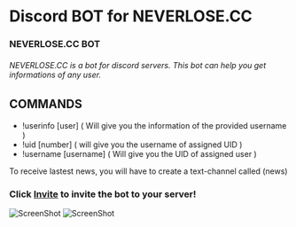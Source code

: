 # Discord BOT for NEVERLOSE.CC

### NEVERLOSE.CC BOT
###### NEVERLOSE.CC is a bot for discord servers. This bot can help you get informations of any user.

## COMMANDS

* !userinfo [user] ( Will give you the information of the provided username )
* !uid [number] ( will give you the username of assigned UID )
* !username [username] ( Will give you the UID of assigned user )

To receive lastest news, you will have to create a text-channel called (news)

### Click [Invite](https://discord.com/oauth2/authorize?client_id=715632769065156660&scope=bot) to invite the bot to your server!

![ScreenShot](https://i.imgur.com/Xe9RoKi.png)
![ScreenShot](https://i.imgur.com/gyp6UaZ.png)
